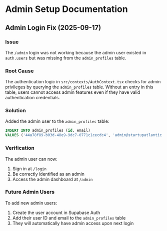 # Admin Setup Documentation

## Admin Login Fix (2025-09-17)

### Issue
The `/admin` login was not working because the admin user existed in `auth.users` but was missing from the `admin_profiles` table.

### Root Cause
The authentication logic in `src/contexts/AuthContext.tsx` checks for admin privileges by querying the `admin_profiles` table. Without an entry in this table, users cannot access admin features even if they have valid authentication credentials.

### Solution
Added the admin user to the `admin_profiles` table:

```sql
INSERT INTO admin_profiles (id, email)
VALUES ('44a78f89-b03d-48e9-9dc7-0771c1cecdc4', 'admin@startupatlantic.ca');
```

### Verification
The admin user can now:
1. Sign in at `/login`
2. Be correctly identified as an admin
3. Access the admin dashboard at `/admin`

### Future Admin Users
To add new admin users:
1. Create the user account in Supabase Auth
2. Add their user ID and email to the `admin_profiles` table
3. They will automatically have admin access upon next login